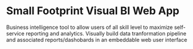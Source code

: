 # Small Footprint Visual BI Web App 
Business intelligence tool to allow users of all skill level to maximize self-service reporting and analytics. Visually build data tranformation pipeline and associated reports/dashobards in an embeddable web user interface
